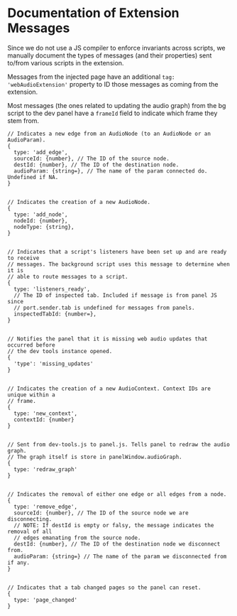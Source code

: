Documentation of Extension Messages 
===========================================

Since we do not use a JS compiler to enforce invariants across scripts, we 
manually document the types of messages (and their properties) sent to/from
various scripts in the extension.

Messages from the injected page have an additional `tag: 'webAudioExtension'`
property to ID those messages as coming from the extension.

Most messages (the ones related to updating the audio graph) from the bg script
to the dev panel have a `frameId` field to indicate which frame they stem from.

```
// Indicates a new edge from an AudioNode (to an AudioNode or an AudioParam).
{
  type: 'add_edge',
  sourceId: {number}, // The ID of the source node.
  destId: {number}, // The ID of the destination node.
  audioParam: {string=}, // The name of the param connected do. Undefined if NA.
}


// Indicates the creation of a new AudioNode.
{
  type: 'add_node',
  nodeId: {number},
  nodeType: {string},
}


// Indicates that a script's listeners have been set up and are ready to receive
// messages. The background script uses this message to determine when it is
// able to route messages to a script.
{
  type: 'listeners_ready',
  // The ID of inspected tab. Included if message is from panel JS since
  // port.sender.tab is undefined for messages from panels.
  inspectedTabId: {number=}, 
}


// Notifies the panel that it is missing web audio updates that occurred before
// the dev tools instance opened.
{
  'type': 'missing_updates'
}


// Indicates the creation of a new AudioContext. Context IDs are unique within a
// frame.
{
  type: 'new_context',
  contextId: {number}
}


// Sent from dev-tools.js to panel.js. Tells panel to redraw the audio graph.
// The graph itself is store in panelWindow.audioGraph.
{
  type: 'redraw_graph'
}


// Indicates the removal of either one edge or all edges from a node.
{
  type: 'remove_edge',
  sourceId: {number}, // The ID of the source node we are disconnecting.
  // NOTE: If destId is empty or falsy, the message indicates the removal of all
  // edges emanating from the source node.
  destId: {number}, // The ID of the destination node we disconnect from.
  audioParam: {string=} // The name of the param we disconnected from if any.
}


// Indicates that a tab changed pages so the panel can reset.
{
  type: 'page_changed'  
}
```
